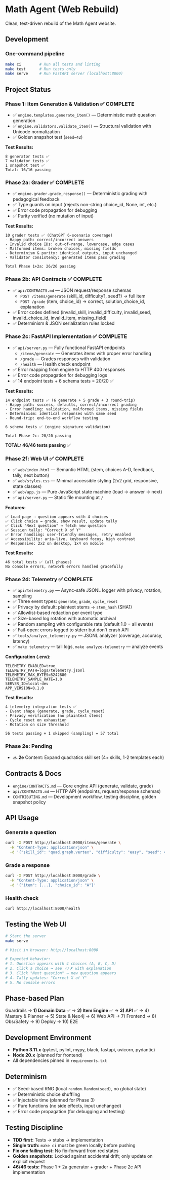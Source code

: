 # Math Agent (Web Rebuild)

Clean, test-driven rebuild of the Math Agent website.

## Development

### One-command pipeline

```bash
make ci        # Run all tests and linting
make test      # Run tests only
make serve     # Run FastAPI server (localhost:8000)
```

## Project Status

### Phase 1: Item Generation & Validation ✅ **COMPLETE**

- ✅ `engine.templates.generate_item()` — Deterministic math question generation
- ✅ `engine.validators.validate_item()` — Structural validation with Unicode normalization
- ✅ Golden snapshot test (`seed=42`)

**Test Results:**
```
8 generator tests ✅
7 validator tests ✅
1 snapshot test ✅
Total: 16/16 passing
```

### Phase 2a: Grader ✅ **COMPLETE**

- ✅ `engine.grader.grade_response()` — Deterministic grading with pedagogical feedback
- ✅ Type guards on input (rejects non-string choice_id, None, int, etc.)
- ✅ Error code propagation for debugging
- ✅ Purity verified (no mutation of input)

**Test Results:**
```
10 grader tests ✅ (ChatGPT 6-scenario coverage)
- Happy path: correct/incorrect answers
- Invalid choice IDs: out-of-range, lowercase, edge cases
- Malformed items: broken choices, missing fields
- Determinism & purity: identical outputs, input unchanged
- Validator consistency: generated items pass grading

Total Phase 1+2a: 26/26 passing
```

### Phase 2b: API Contracts ✅ **COMPLETE**

- ✅ `api/CONTRACTS.md` — JSON request/response schemas
  - `POST /items/generate` (skill_id, difficulty?, seed?) → full item
  - `POST /grade` (item, choice_id) → correct, solution_choice_id, explanation
- ✅ Error codes defined (invalid_skill, invalid_difficulty, invalid_seed, invalid_choice_id, invalid_item, missing_field)
- ✅ Determinism & JSON serialization rules locked

### Phase 2c: FastAPI Implementation ✅ **COMPLETE**

- ✅ `api/server.py` — Fully functional FastAPI endpoints
  - `/items/generate` — Generates items with proper error handling
  - `/grade` — Grades responses with validation
  - `/health` — Health check endpoint
- ✅ Error mapping from engine to HTTP 400 responses
- ✅ Error code propagation for debugging logs
- ✅ 14 endpoint tests + 6 schema tests = 20/20 ✅

**Test Results:**
```
14 endpoint tests ✅ (6 generate + 5 grade + 3 round-trip)
- Happy path: success, defaults, correct/incorrect grading
- Error handling: validation, malformed items, missing fields
- Determinism: identical responses with same seed
- Round-trip: end-to-end workflow testing

6 schema tests ✅ (engine signature validation)

Total Phase 2c: 20/20 passing
```

**TOTAL: 46/46 tests passing** ✅

### Phase 2f: Web UI ✅ **COMPLETE**

- ✅ `web/index.html` — Semantic HTML (stem, choices A-D, feedback, tally, next button)
- ✅ `web/styles.css` — Minimal accessible styling (2x2 grid, responsive, state classes)
- ✅ `web/app.js` — Pure JavaScript state machine (load → answer → next)
- ✅ `api/server.py` — Static file mounting at `/`

**Features:**
```
✅ Load page → question appears with 4 choices
✅ Click choice → grade, show result, update tally
✅ Click "Next question" → fetch new question
✅ Session tally: "Correct X of Y"
✅ Error handling: user-friendly messages, retry enabled
✅ Accessibility: aria-live, keyboard focus, high contrast
✅ Responsive: 2x2 on desktop, 1x4 on mobile
```

**Test Results:**
```
46 total tests ✅ (all phases)
No console errors, network errors handled gracefully
```

### Phase 2d: Telemetry ✅ **COMPLETE**

- ✅ `api/telemetry.py` — Async-safe JSONL logger with privacy, rotation, sampling
- ✅ Three event types: `generate`, `grade`, `cycle_reset`
- ✅ Privacy by default: plaintext stems → `stem_hash` (SHA1)
- ✅ Allowlist-based redaction per event type
- ✅ Size-based log rotation with automatic archival
- ✅ Random sampling with configurable rate (default 1.0 = all events)
- ✅ Fail-open: errors logged to stderr but don't crash API
- ✅ `tools/analyze_telemetry.py` — JSONL analyzer (coverage, accuracy, latency)
- ✅ `make telemetry` — tail logs, `make analyze-telemetry` — analyze events

**Configuration (.env):**
```
TELEMETRY_ENABLED=true
TELEMETRY_PATH=logs/telemetry.jsonl
TELEMETRY_MAX_BYTES=5242880
TELEMETRY_SAMPLE_RATE=1.0
SERVER_ID=local-dev
APP_VERSION=0.1.0
```

**Test Results:**
```
4 telemetry integration tests ✅
- Event shape (generate, grade, cycle_reset)
- Privacy verification (no plaintext stems)
- Cycle reset on exhaustion
- Rotation on size threshold

56 tests passing + 1 skipped (sampling) = 57 total
```

### Phase 2e: Pending

- 🔜 **2e** Content: Expand quadratics skill set (4+ skills, 1-2 templates each)

## Contracts & Docs

- `engine/CONTRACTS.md` — Core engine API (generate, validate, grade)
- `api/CONTRACTS.md` — HTTP API (endpoints, request/response schemas)
- `CONTRIBUTING.md` — Development workflow, testing discipline, golden snapshot policy

## API Usage

### Generate a question

```bash
curl -X POST http://localhost:8000/items/generate \
  -H "Content-Type: application/json" \
  -d '{"skill_id": "quad.graph.vertex", "difficulty": "easy", "seed": 42}'
```

### Grade a response

```bash
curl -X POST http://localhost:8000/grade \
  -H "Content-Type: application/json" \
  -d '{"item": {...}, "choice_id": "A"}'
```

### Health check

```bash
curl http://localhost:8000/health
```

## Testing the Web UI

```bash
# Start the server
make serve

# Visit in browser: http://localhost:8000

# Expected behavior:
# 1. Question appears with 4 choices (A, B, C, D)
# 2. Click a choice → see ✓/✗ with explanation
# 3. Click "Next question" → new question appears
# 4. Tally updates: "Correct X of Y"
# 5. No console errors
```

## Phase-based Plan

Guardrails → **1) Domain Data** ✅ → **2) Item Engine** ✅ → **3) API** ✅ → 4) Mastery & Planner → 5) State & Neo4j → 6) Web API → 7) Frontend → 8) Obs/Safety → 9) Deploy → 10) E2E

## Development Environment

- **Python 3.11.x** (pytest, pylint, mypy, black, fastapi, uvicorn, pydantic)
- **Node 20.x** (planned for frontend)
- All dependencies pinned in `requirements.txt`

## Determinism

- ✅ Seed-based RNG (local `random.Random(seed)`, no global state)
- ✅ Deterministic choice shuffling
- ✅ Injectable time (planned for Phase 3)
- ✅ Pure functions (no side effects, input unchanged)
- ✅ Error code propagation (for debugging and testing)

## Testing Discipline

- **TDD first:** Tests → stubs → implementation
- **Single truth:** `make ci` must be green locally before pushing
- **Fix one failing test:** No fix-forward from red states
- **Golden snapshots:** Locked against accidental drift; only update on explicit request
- **46/46 tests:** Phase 1 + 2a generator + grader + Phase 2c API implementation
